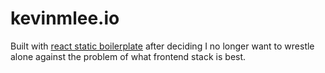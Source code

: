 kevinmlee.io
===
Built with [react static boilerplate](https://github.com/koistya/react-static-boilerplate) after deciding I no longer want to wrestle alone against the problem of what frontend stack is best.
